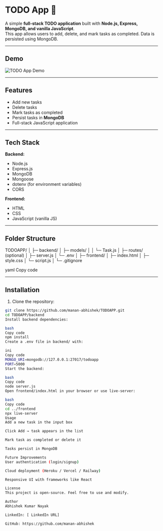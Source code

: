 # TODO App 📝

A simple **full-stack TODO application** built with **Node.js, Express, MongoDB, and vanilla JavaScript**.  
This app allows users to add, delete, and mark tasks as completed. Data is persisted using MongoDB.

---

## Demo

![TODO App Demo](demo.gif) <!-- screenshot or GIF -->

---

## Features

- Add new tasks  
- Delete tasks  
- Mark tasks as completed  
- Persist tasks in **MongoDB**  
- Full-stack JavaScript application  

---

## Tech Stack

**Backend:**  
- Node.js  
- Express.js  
- MongoDB  
- Mongoose  
- dotenv (for environment variables)  
- CORS  

**Frontend:**  
- HTML  
- CSS  
- JavaScript (vanilla JS)  

---

## Folder Structure

TODOAPP/
│
├─ backend/
│ ├─ models/
│ │ └─ Task.js
│ ├─ routes/ (optional)
│ ├─ server.js
│ └─ .env
│
├─ frontend/
│ ├─ index.html
│ ├─ style.css
│ └─ script.js
│
└─ .gitignore

yaml
Copy code

---

## Installation

1. Clone the repository:

```bash
git clone https://github.com/manan-abhishek/TODOAPP.git
cd TODOAPP/backend
Install backend dependencies:

bash
Copy code
npm install
Create a .env file in backend/ with:

ini
Copy code
MONGO_URI=mongodb://127.0.0.1:27017/todoapp
PORT=5000
Start the backend:

bash
Copy code
node server.js
Open frontend/index.html in your browser or use live-server:

bash
Copy code
cd ../frontend
npx live-server
Usage
Add a new task in the input box

Click Add → task appears in the list

Mark task as completed or delete it

Tasks persist in MongoDB

Future Improvements
User authentication (login/signup)

Cloud deployment (Heroku / Vercel / Railway)

Responsive UI with frameworks like React

License
This project is open-source. Feel free to use and modify.

Author
Abhishek Kumar Nayak

LinkedIn: [ LinkedIn URL]

GitHub: https://github.com/manan-abhishek
